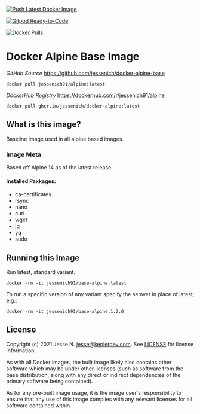 [![Push Latest Docker Image](https://github.com/jessenich/docker-alpine-base/actions/workflows/push-docker-release.yml/badge.svg)](https://github.com/jessenich/docker-alpine-base/actions/workflows/push-docker-release.yml)

[![Gitpod Ready-to-Code](https://img.shields.io/badge/Gitpod-ready--to--code-908a85?logo=gitpod)](https://gitpod.io/#https://github.com/jessenich/docker-alpine-base)

[![Docker Pulls](https://img.shields.io/docker/pulls/jessenich91/base-alpine?label=DOCKERHUB%20PULLS&style=for-the-badge)](https://dockerhub.com/r/jessenich91/alpine)

# Docker Alpine Base Image

*GitHub Source* https://github.com/jessenich/docker-alpine-base

`docker pull jessenich91/alpine:latest`

*DockerHub Registry* https://dockerhub.com/r/jessenich91/alpine

`docker pull ghcr.io/jessenich/docker-alpine:latest`

## What is this image?

Baseline image used in all alpine based images.

### Image Meta

Based off Alpine 14 as of the latest release.

#### Installed Paxkages:

- ca-certificates
- rsync
- nano
- curl
- wget
- jq
- yq
- sudo

## Running this Image

Run latest, standard variant.

`docker -rm -it jessenich91/base-alpine:latest`

To run a specific version of any variant specify the semver in place of latest, e.g.:

`docker -rm -it jessenich91/base-alpine:1.2.0`

## License

Copyright (c) 2021 Jesse N. <jesse@keplerdev.com>. See [LICENSE](https://github.com/jessenich/docker-alpine-base/blob/master/LICENSE) for license information.

As with all Docker images, the built image likely also contains other software which may be under other licenses (such as software from the base distribution, along with any direct or indirect dependencies of the primary software being contained).

As for any pre-built image usage, it is the image user's responsibility to ensure that any use of this image complies with any relevant licenses for all software contained within.
